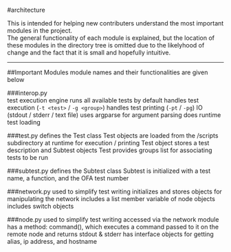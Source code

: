 #architecture

This is intended for helping new contributers understand the most important modules in the project.  
The general functionality of each module is explained, but the location of these modules in the directory
tree is omitted due to the likelyhood of change and the fact that it is small and hopefully intuitive.
***


##Important Modules
module names and their functionalities are given below

###interop.py	
	test execution engine 
	runs all available tests by default
	handles test execution (`-t <test>` / `-g <group>`)
	handles test printing (`-pt` / `-pg`)
	IO (stdout / stderr / text file)
	uses argparse for argument parsing
	does runtime test loading

###test.py
	defines the Test class
	Test objects are loaded from the /scripts subdirectory at runtime for execution / printing
	Test object stores a test description and Subtest objects 
	Test provides groups list for associating tests to be run

###subtest.py
	defines the Subtest class
	Subtest is initialized with a test name, a function, and the OFA test number

###network.py
	used to simplify test writing
	initializes and stores objects for manipulating the network
	includes a list member variable of node objects
	includes switch objects

###node.py
	used to simplify test writing
	accessed via the network module
	has a method: command(), which executes a command passed to it on the remote node and returns stdout & stderr
	has interface objects for getting alias, ip address, and hostname

